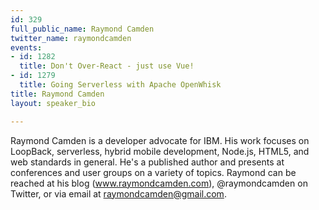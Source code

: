 ```yaml
---
id: 329
full_public_name: Raymond Camden
twitter_name: raymondcamden
events:
- id: 1282
  title: Don't Over-React - just use Vue!
- id: 1279
  title: Going Serverless with Apache OpenWhisk
title: Raymond Camden
layout: speaker_bio

---
```

Raymond Camden is a developer advocate for IBM. His work focuses on LoopBack, serverless, hybrid mobile development, Node.js, HTML5, and web standards in general. He's a published author and presents at conferences and user groups on a variety of topics. Raymond can be reached at his blog (www.raymondcamden.com), @raymondcamden on Twitter, or via email at raymondcamden@gmail.com.
